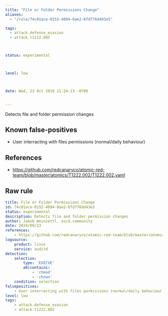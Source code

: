 ```yaml
---
title: "File or Folder Permissions Change"
aliases:
  - "/rule/74c01ace-0152-4094-8ae2-6fd776dd43e5"

tags:
  - attack.defense_evasion
  - attack.t1222.002



status: experimental



level: low



date: Wed, 23 Oct 2019 11:24:13 -0700


---
```


Detects file and folder permission changes

<!--more-->


## Known false-positives

* User interracting with files permissions (normal/daily behaviour)



## References

* https://github.com/redcanaryco/atomic-red-team/blob/master/atomics/T1222.002/T1222.002.yaml


## Raw rule
```yaml
title: File or Folder Permissions Change
id: 74c01ace-0152-4094-8ae2-6fd776dd43e5
status: experimental
description: Detects file and folder permission changes
author: Jakob Weinzettl, oscd.community
date: 2019/09/23
references:
    - https://github.com/redcanaryco/atomic-red-team/blob/master/atomics/T1222.002/T1222.002.yaml
logsource:
    product: linux
    service: auditd
detection:
    selection:
        type: 'EXECVE'
        a0|contains:
            - 'chmod'
            - 'chown'
    condition: selection
falsepositives:
    - User interracting with files permissions (normal/daily behaviour)
level: low
tags:
    - attack.defense_evasion
    - attack.t1222.002
```

